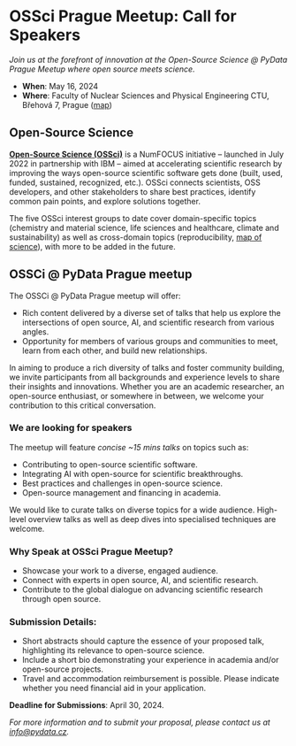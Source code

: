 # OSSci Prague Meetup: Call for Speakers

*Join us at the forefront of innovation at the Open-Source Science @ PyData Prague Meetup where open source meets science.*

- **When**: May 16, 2024
- **Where**: Faculty of Nuclear Sciences and Physical Engineering CTU, Břehová 7, Prague ([map](https://www.google.com/maps/place/Czech+Technical+University+in+Prague,+Faculty+of+Nuclear+Sciences+and+Physical+Engineering/@50.091041,14.416317,15z/data=!4m6!3m5!1s0x470b94f6a175156b:0xbd87f021fd54534!8m2!3d50.091041!4d14.416317!16s%2Fg%2F1hb_g4q2r?hl=en&entry=ttu))

## Open-Source Science

[**Open-Source Science (OSSci)**](https://opensource.science) is a NumFOCUS initiative – launched in July 2022 in partnership with IBM – aimed at accelerating scientific research by improving the ways open-source scientific software gets done (built, used, funded, sustained, recognized, etc.). OSSci connects scientists, OSS developers, and other stakeholders to share best practices, identify common pain points, and explore solutions together.

The five OSSci interest groups to date cover domain-specific topics (chemistry and material science, life sciences and healthcare, climate and sustainability) as well as cross-domain topics (reproducibility, [map of science](https://map.opensource.science)), with more to be added in the future.

## OSSCi @ PyData Prague meetup

The OSSCi @ PyData Prague meetup will offer:
- Rich content delivered by a diverse set of talks that help us explore the intersections of open source, AI, and scientific research from various angles.
- Opportunity for members of various groups and communities to meet, learn from each other, and build new relationships.

In aiming to produce a rich diversity of talks and foster community building, we invite participants from all backgrounds and experience levels to share their insights and innovations. Whether you are an academic researcher, an open-source enthusiast, or somewhere in between, we welcome your contribution to this critical conversation.

### We are looking for speakers

The meetup will feature *concise ~15 mins talks* on topics such as:
- Contributing to open-source scientific software.
- Integrating AI with open-source for scientific breakthroughs.
- Best practices and challenges in open-source science.
- Open-source management and financing in academia.

We would like to curate talks on diverse topics for a wide audience. High-level overview talks as well as deep dives into specialised techniques are welcome.

### Why Speak at OSSci Prague Meetup?
- Showcase your work to a diverse, engaged audience.
- Connect with experts in open source, AI, and scientific research.
- Contribute to the global dialogue on advancing scientific research through open source.

### Submission Details:
- Short abstracts should capture the essence of your proposed talk, highlighting its relevance to open-source science.
- Include a short bio demonstrating your experience in academia and/or open-source projects.
- Travel and accommodation reimbursement is possible. Please indicate whether you need financial aid in your application.

**Deadline for Submissions**: April 30, 2024.

*For more information and to submit your proposal, please contact us at [info@pydata.cz](mailto:info@pydata.cz).*
